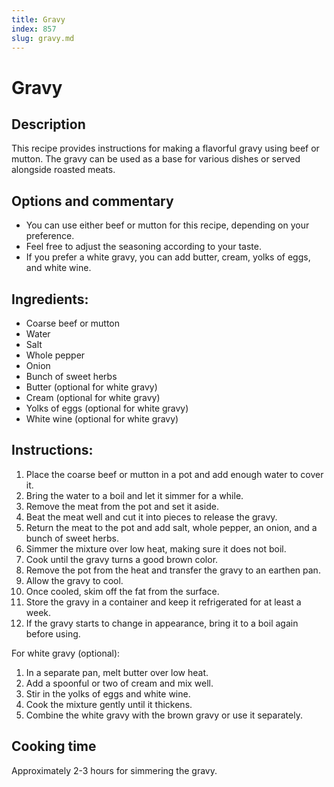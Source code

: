 ```yaml
---
title: Gravy
index: 857
slug: gravy.md
---
```


# Gravy

## Description
This recipe provides instructions for making a flavorful gravy using beef or mutton. The gravy can be used as a base for various dishes or served alongside roasted meats.

## Options and commentary
- You can use either beef or mutton for this recipe, depending on your preference.
- Feel free to adjust the seasoning according to your taste.
- If you prefer a white gravy, you can add butter, cream, yolks of eggs, and white wine.

## Ingredients:
- Coarse beef or mutton
- Water
- Salt
- Whole pepper
- Onion
- Bunch of sweet herbs
- Butter (optional for white gravy)
- Cream (optional for white gravy)
- Yolks of eggs (optional for white gravy)
- White wine (optional for white gravy)

## Instructions:
1. Place the coarse beef or mutton in a pot and add enough water to cover it.
2. Bring the water to a boil and let it simmer for a while.
3. Remove the meat from the pot and set it aside.
4. Beat the meat well and cut it into pieces to release the gravy.
5. Return the meat to the pot and add salt, whole pepper, an onion, and a bunch of sweet herbs.
6. Simmer the mixture over low heat, making sure it does not boil.
7. Cook until the gravy turns a good brown color.
8. Remove the pot from the heat and transfer the gravy to an earthen pan.
9. Allow the gravy to cool.
10. Once cooled, skim off the fat from the surface.
11. Store the gravy in a container and keep it refrigerated for at least a week.
12. If the gravy starts to change in appearance, bring it to a boil again before using.

For white gravy (optional):
1. In a separate pan, melt butter over low heat.
2. Add a spoonful or two of cream and mix well.
3. Stir in the yolks of eggs and white wine.
4. Cook the mixture gently until it thickens.
5. Combine the white gravy with the brown gravy or use it separately.

## Cooking time
Approximately 2-3 hours for simmering the gravy.